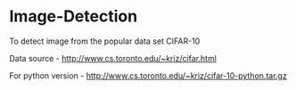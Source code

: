 # Image-Detection
To detect image from the popular data set CIFAR-10 

Data source - http://www.cs.toronto.edu/~kriz/cifar.html

For python version - http://www.cs.toronto.edu/~kriz/cifar-10-python.tar.gz
